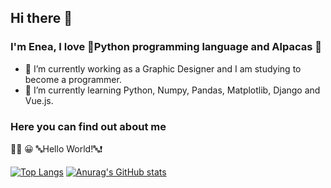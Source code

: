 ## Hi there 👋
### I'm Enea, I love 🐍Python programming language and Alpacas 🦙

- 🔭 I’m currently working as a Graphic Designer and I am studying to become a programmer.
- 🌱 I’m currently learning Python, Numpy, Pandas, Matplotlib, Django and Vue.js.

### Here you can find out about me   
👨‍💻 😀 🔤Hello World!🔤❗️

[![Top Langs](https://github-readme-stats.vercel.app/api/top-langs/?username=eneajorgji&langs_count=6&theme=dark)](https://github.com/anuraghazra/github-readme-stats)
[![Anurag's GitHub stats](https://github-readme-stats.vercel.app/api?username=eneajorgji&show_icons=true&theme=dark)](https://github.com/anuraghazra/github-readme-stats)
